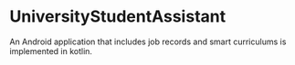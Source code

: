 # UniversityStudentAssistant
An Android application that includes job records and smart curriculums is implemented in kotlin.
